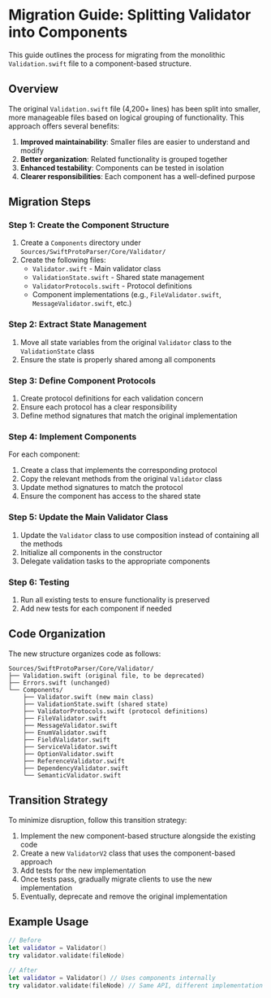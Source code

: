 # Migration Guide: Splitting Validator into Components

This guide outlines the process for migrating from the monolithic `Validation.swift` file to a component-based structure.

## Overview

The original `Validation.swift` file (4,200+ lines) has been split into smaller, more manageable files based on logical grouping of functionality. This approach offers several benefits:

1. **Improved maintainability**: Smaller files are easier to understand and modify
2. **Better organization**: Related functionality is grouped together
3. **Enhanced testability**: Components can be tested in isolation
4. **Clearer responsibilities**: Each component has a well-defined purpose

## Migration Steps

### Step 1: Create the Component Structure

1. Create a `Components` directory under `Sources/SwiftProtoParser/Core/Validator/`
2. Create the following files:
   - `Validator.swift` - Main validator class
   - `ValidationState.swift` - Shared state management
   - `ValidatorProtocols.swift` - Protocol definitions
   - Component implementations (e.g., `FileValidator.swift`, `MessageValidator.swift`, etc.)

### Step 2: Extract State Management

1. Move all state variables from the original `Validator` class to the `ValidationState` class
2. Ensure the state is properly shared among all components

### Step 3: Define Component Protocols

1. Create protocol definitions for each validation concern
2. Ensure each protocol has a clear responsibility
3. Define method signatures that match the original implementation

### Step 4: Implement Components

For each component:
1. Create a class that implements the corresponding protocol
2. Copy the relevant methods from the original `Validator` class
3. Update method signatures to match the protocol
4. Ensure the component has access to the shared state

### Step 5: Update the Main Validator Class

1. Update the `Validator` class to use composition instead of containing all the methods
2. Initialize all components in the constructor
3. Delegate validation tasks to the appropriate components

### Step 6: Testing

1. Run all existing tests to ensure functionality is preserved
2. Add new tests for each component if needed

## Code Organization

The new structure organizes code as follows:

```
Sources/SwiftProtoParser/Core/Validator/
├── Validation.swift (original file, to be deprecated)
├── Errors.swift (unchanged)
└── Components/
    ├── Validator.swift (new main class)
    ├── ValidationState.swift (shared state)
    ├── ValidatorProtocols.swift (protocol definitions)
    ├── FileValidator.swift
    ├── MessageValidator.swift
    ├── EnumValidator.swift
    ├── FieldValidator.swift
    ├── ServiceValidator.swift
    ├── OptionValidator.swift
    ├── ReferenceValidator.swift
    ├── DependencyValidator.swift
    └── SemanticValidator.swift
```

## Transition Strategy

To minimize disruption, follow this transition strategy:

1. Implement the new component-based structure alongside the existing code
2. Create a new `ValidatorV2` class that uses the component-based approach
3. Add tests for the new implementation
4. Once tests pass, gradually migrate clients to use the new implementation
5. Eventually, deprecate and remove the original implementation

## Example Usage

```swift
// Before
let validator = Validator()
try validator.validate(fileNode)

// After
let validator = Validator() // Uses components internally
try validator.validate(fileNode) // Same API, different implementation
``` 